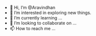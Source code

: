 - 👋 Hi, I’m @Aravindhan
- 👀 I’m interested in exploring new things.
- 🌱 I’m currently learning ...
- 💞️ I’m looking to collaborate on ...
- 📫 How to reach me ...

<!---
AravindhanPurushothaman/AravindhanPurushothaman is a ✨ special ✨ repository because its `README.md` (this file) appears on your GitHub profile.
You can click the Preview link to take a look at your changes.
--->
